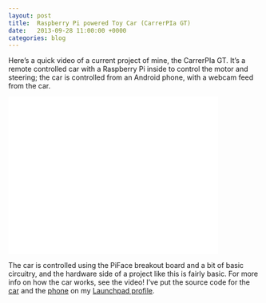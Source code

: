 ```yaml
---
layout: post
title:  Raspberry Pi powered Toy Car (CarrerPIa GT)
date:   2013-09-28 11:00:00 +0000
categories: blog
---
```


Here’s a quick video of a current project of mine, the CarrerPIa GT. It’s a
remote controlled car with a Raspberry Pi inside to control the motor and
steering; the car is controlled from an Android phone, with a webcam feed from
the car.

<iframe src="//www.youtube.com/embed/jYQuYH8uNmE?rel=0" height="315" width="420" allowfullscreen="" frameborder="0"></iframe>

The car is controlled using the PiFace breakout board and a bit of basic
circuitry, and the hardware side of a project like this is fairly basic. For
more info on how the car works, see the video!
I’ve put the source code for the
[car](https://code.launchpad.net/~w-shackleton/+junk/carrerpia-pi) and the
[phone](https://code.launchpad.net/~w-shackleton/+junk/carrerpia-android) on my
[Launchpad profile](https://launchpad.net/~w-shackleton).
